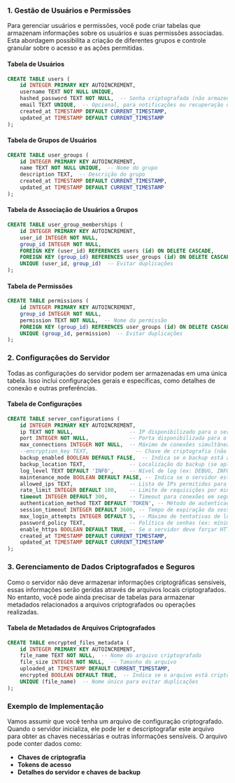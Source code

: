 ### 1. Gestão de Usuários e Permissões

Para gerenciar usuários e permissões, você pode criar tabelas que armazenam informações sobre os usuários e suas permissões associadas. Esta abordagem possibilita a criação de diferentes grupos e controle granular sobre o acesso e as ações permitidas.

#### Tabela de Usuários

```sql
CREATE TABLE users (
    id INTEGER PRIMARY KEY AUTOINCREMENT,
    username TEXT NOT NULL UNIQUE,
    hashed_password TEXT NOT NULL,  -- Senha criptografada (não armazenar senha em texto plano)
    email TEXT UNIQUE,  -- Opcional, para notificações ou recuperação de conta
    created_at TIMESTAMP DEFAULT CURRENT_TIMESTAMP,
    updated_at TIMESTAMP DEFAULT CURRENT_TIMESTAMP
);
```

#### Tabela de Grupos de Usuários

```sql
CREATE TABLE user_groups (
    id INTEGER PRIMARY KEY AUTOINCREMENT,
    name TEXT NOT NULL UNIQUE,  -- Nome do grupo
    description TEXT,  -- Descrição do grupo
    created_at TIMESTAMP DEFAULT CURRENT_TIMESTAMP,
    updated_at TIMESTAMP DEFAULT CURRENT_TIMESTAMP
);
```

#### Tabela de Associação de Usuários a Grupos

```sql
CREATE TABLE user_group_memberships (
    id INTEGER PRIMARY KEY AUTOINCREMENT,
    user_id INTEGER NOT NULL,
    group_id INTEGER NOT NULL,
    FOREIGN KEY (user_id) REFERENCES users (id) ON DELETE CASCADE,
    FOREIGN KEY (group_id) REFERENCES user_groups (id) ON DELETE CASCADE,
    UNIQUE (user_id, group_id)  -- Evitar duplicações
);
```

#### Tabela de Permissões

```sql
CREATE TABLE permissions (
    id INTEGER PRIMARY KEY AUTOINCREMENT,
    group_id INTEGER NOT NULL,
    permission TEXT NOT NULL,  -- Nome da permissão
    FOREIGN KEY (group_id) REFERENCES user_groups (id) ON DELETE CASCADE,
    UNIQUE (group_id, permission)  -- Evitar duplicações
);
```

### 2. Configurações do Servidor

Todas as configurações do servidor podem ser armazenadas em uma única tabela. Isso inclui configurações gerais e específicas, como detalhes de conexão e outras preferências.

#### Tabela de Configurações

```sql
CREATE TABLE server_configurations (
    id INTEGER PRIMARY KEY AUTOINCREMENT,
    ip TEXT NOT NULL,                  -- IP disponibilizado para o servidor
    port INTEGER NOT NULL,             -- Porta disponibilizada para o servidor
    max_connections INTEGER NOT NULL,  -- Máximo de conexões simultâneas
    --encryption_key TEXT,               -- Chave de criptografia (não armazenada diretamente, mencionada apenas para referência)
    backup_enabled BOOLEAN DEFAULT FALSE,  -- Indica se o backup está ativado
    backup_location TEXT,              -- Localização do backup (se aplicável)
    log_level TEXT DEFAULT 'INFO',     -- Nível de log (ex: DEBUG, INFO, WARN, ERROR)
    maintenance_mode BOOLEAN DEFAULT FALSE, -- Indica se o servidor está em modo de manutenção
    allowed_ips TEXT,                  -- Lista de IPs permitidos para conexão (se necessário)
    rate_limit INTEGER DEFAULT 100,    -- Limite de requisições por minuto para prevenir abusos
    timeout INTEGER DEFAULT 300,       -- Timeout para conexões em segundos
    authentication_method TEXT DEFAULT 'TOKEN', -- Método de autenticação (ex: TOKEN, OAUTH)
    session_timeout INTEGER DEFAULT 3600, -- Tempo de expiração da sessão em segundos
    max_login_attempts INTEGER DEFAULT 5, -- Máximo de tentativas de login antes de bloquear
    password_policy TEXT,              -- Política de senhas (ex: mínimo de caracteres, complexidade)
    enable_https BOOLEAN DEFAULT TRUE, -- Se o servidor deve forçar HTTPS
    created_at TIMESTAMP DEFAULT CURRENT_TIMESTAMP,
    updated_at TIMESTAMP DEFAULT CURRENT_TIMESTAMP
);

```

### 3. Gerenciamento de Dados Criptografados e Seguros

Como o servidor não deve armazenar informações criptográficas sensíveis, essas informações serão geridas através de arquivos locais criptografados. No entanto, você pode ainda precisar de tabelas para armazenar metadados relacionados a arquivos criptografados ou operações realizadas.

#### Tabela de Metadados de Arquivos Criptografados

```sql
CREATE TABLE encrypted_files_metadata (
    id INTEGER PRIMARY KEY AUTOINCREMENT,
    file_name TEXT NOT NULL,  -- Nome do arquivo criptografado
    file_size INTEGER NOT NULL,  -- Tamanho do arquivo
    uploaded_at TIMESTAMP DEFAULT CURRENT_TIMESTAMP,
    encrypted BOOLEAN DEFAULT TRUE,  -- Indica se o arquivo está criptografado
    UNIQUE (file_name)  -- Nome único para evitar duplicações
);
```

### Exemplo de Implementação

Vamos assumir que você tenha um arquivo de configuração criptografado. Quando o servidor inicializa, ele pode ler e descriptografar este arquivo para obter as chaves necessárias e outras informações sensíveis. O arquivo pode conter dados como:

- **Chaves de criptografia**
- **Tokens de acesso**
- **Detalhes do servidor e chaves de backup**
